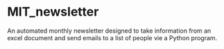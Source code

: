 # MIT_newsletter
An automated monthly newsletter designed to take information from an excel document and send emails to a list of people vie a Python program.
